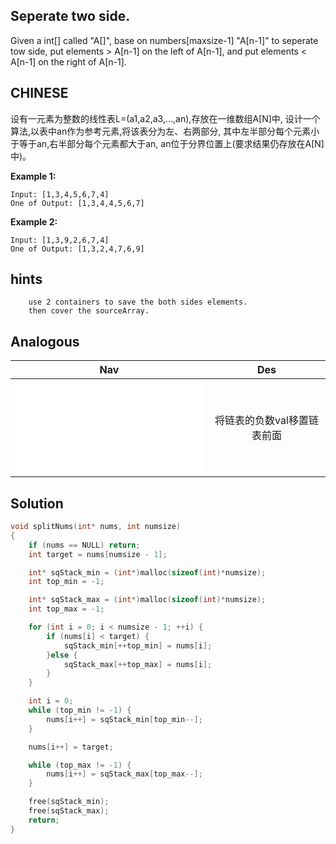 ## Seperate two side.

Given a int[] called "A[]", base on numbers[maxsize-1] "A[n-1]" to seperate tow side,
put elements > A[n-1] on the left of A[n-1], and put elements < A[n-1] on the right of A[n-1].

## CHINESE
设有一元素为整数的线性表L=(a1,a2,a3,…,an),存放在一维数组A[N]中,
设计一个算法,以表中an作为参考元素,将该表分为左、右两部分,
其中左半部分每个元素小于等于an,右半部分每个元素都大于an, an位于分界位置上(要求结果仍存放在A[N]中)。


**Example 1:**
```
Input: [1,3,4,5,6,7,4]
One of Output: [1,3,4,4,5,6,7]
```

**Example 2:**
```
Input: [1,3,9,2,6,7,4]
One of Output: [1,3,2,4,7,6,9]
```

## hints
```
    use 2 containers to save the both sides elements.
    then cover the sourceArray.
```

## Analogous
|                         Nav            |                   Des                    |
| :-------------------------------------:|:----------------------------------------:|
| ![moveNegativeToTheFront](moveNegativeToTheFront.md)|将链表的负数val移置链表前面  |


## Solution
``` c
void splitNums(int* nums, int numsize)
{
    if (nums == NULL) return;
    int target = nums[numsize - 1];

    int* sqStack_min = (int*)malloc(sizeof(int)*numsize);
    int top_min = -1;

    int* sqStack_max = (int*)malloc(sizeof(int)*numsize);
    int top_max = -1;

    for (int i = 0; i < numsize - 1; ++i) {
        if (nums[i] < target) {
            sqStack_min[++top_min] = nums[i];
        }else {
            sqStack_max[++top_max] = nums[i];
        }
    }

    int i = 0;
    while (top_min != -1) {
        nums[i++] = sqStack_min[top_min--];
    }

    nums[i++] = target;

    while (top_max != -1) {
        nums[i++] = sqStack_max[top_max--];
    }

    free(sqStack_min);
    free(sqStack_max);
    return;
}
```